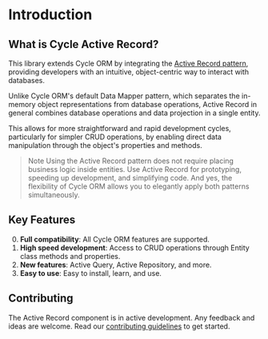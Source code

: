 # Introduction

## What is Cycle Active Record?

This library extends Cycle ORM by integrating the [Active Record pattern](https://en.wikipedia.org/wiki/Active_record_pattern), providing developers with an intuitive, object-centric way to interact with databases.

Unlike Cycle ORM's default Data Mapper pattern, which separates the in-memory object representations from database operations, Active Record in general combines database operations and data projection in a single entity.

This allows for more straightforward and rapid development cycles, particularly for simpler CRUD operations, by enabling direct data manipulation through the object's properties and methods.

> Note
> Using the Active Record pattern does not require placing business logic inside entities.
> Use Active Record for prototyping, speeding up development, and simplifying code.
> And yes, the flexibility of Cycle ORM allows you to elegantly apply both patterns simultaneously.


## Key Features

0. **Full compatibility**: All Cycle ORM features are supported.
1. **High speed development**: Access to CRUD operations through Entity class methods and properties.
2. **New features**: Active Query, Active Repository, and more.
3. **Easy to use**: Easy to install, learn, and use.


## Contributing

The Active Record component is in active development. Any feedback and ideas are welcome.
Read our [contributing guidelines](https://github.com/cycle/active-record/blob/master/.github/CONTRIBUTING.md) to get started.
